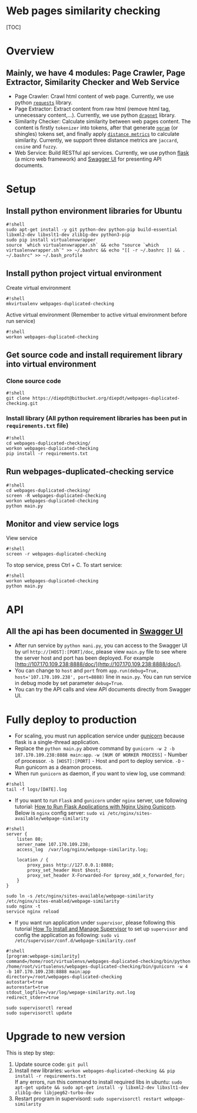 # Web pages similarity checking #

[TOC]

# Overview #
## Mainly, we have 4 modules: Page Crawler, Page Extractor, Similarity Checker and Web Service ##
* Page Crawler: Crawl html content of web page. Currently, we use python [`requests`](https://github.com/kennethreitz/requests) library.
* Page Extractor: Extract content from raw html (remove html tag, unnecessary content,...). Currently, we use python [`dragnet`](https://github.com/seomoz/dragnet)  library.
* Similarity Checker: Calculate similarity between web pages content. The content is firstly `tokenizer` into tokens, after that generate [`ngram`](https://en.wikipedia.org/wiki/N-gram) (or shingles) tokens set, and finally apply [`distance metrics`](http://dataaspirant.com/2015/04/11/five-most-popular-similarity-measures-implementation-in-python/) to calculate similarity. Currently, we support three distance metrics are `jaccard`, `cosine` and `fuzzy`.
* Web Service: Build RESTful api services. Currently, we use python [flask](http://flask.pocoo.org/) (a micro web framework) and [Swagger UI](http://swagger.io/) for presenting API documents.
# Setup #
## Install python environment libraries for Ubuntu ##
```
#!shell
sudo apt-get install -y git python-dev python-pip build-essential libxml2-dev libxslt1-dev zlib1g-dev python3-pip
sudo pip install virtualenvwrapper
source `which virtualenvwrapper.sh` && echo "source `which virtualenvwrapper.sh`" >> ~/.bashrc && echo "[[ -r ~/.bashrc ]] && . ~/.bashrc" >> ~/.bash_profile

```
## Install python project virtual environment ##
Create virtual environment
```
#!shell
mkvirtualenv webpages-duplicated-checking

```
Active virtual environment (Remember to active virtual environment before run service)
```
#!shell
workon webpages-duplicated-checking

```
## Get source code and install requirement library into virtual environment ##
### Clone source code ###
```
#!shell
git clone https://diepdt@bitbucket.org/diepdt/webpages-duplicated-checking.git

```
### Install library (All python requirement libraries has been put in `requirements.txt` file) ###
```
#!shell
cd webpages-duplicated-checking/
workon webpages-duplicated-checking
pip install -r requirements.txt

```
## Run webpages-duplicated-checking service ##
```
#!shell
cd webpages-duplicated-checking/
screen -R webpages-duplicated-checking
workon webpages-duplicated-checking
python main.py

```
## Monitor and view service logs ##
View service
```
#!shell
screen -r webpages-duplicated-checking

```
To stop service, press Ctrl + C.
To start service:
```
#!shell
workon webpages-duplicated-checking
python main.py

```
# API #
## All the api has been documented in [Swagger UI](http://swagger.io/) ##
* After run service by `python mani.py`, you can access to the Swagger UI by url `http://[HOST]:[PORT]/doc`, please view `main.py` file to see where the server host and port has been deployed. For example [http://107.170.109.238:8888/doc/](http://107.170.109.238:8888/doc/).
* You can change to `host` and `port` from `app.run(debug=True, host='107.170.109.238', port=8888)` line in `main.py`. You can run service in debug mode by set parameter `debug=True`.
* You can try the API calls and view API documents directly from Swagger UI.

# Fully deploy to production #
* For scaling, you must run application service under [gunicorn](http://flask.pocoo.org/docs/0.10/deploying/wsgi-standalone/) because flask is a single-thread application.
* Replace the `python main.py` above command by `gunicorn -w 2 -b 107.170.109.238:8888 main:app`. `-w [NUM OF WORKER PROCESS]` - Number of processor. `-b [HOST]:[PORT]` - Host and port to deploy service. `-D` - Run gunicorn as a deamon process.
* When run `gunicorn` as daemon, if you want to view log, use command:
```
#!shell
tail -f logs/[DATE].log
```
* If you want to run `Flask` and `gunicorn` under `nginx` server, use following tutorial: [How to Run Flask Applications with Nginx Using Gunicorn](http://www.onurguzel.com/how-to-run-flask-applications-with-nginx-using-gunicorn/). Below is `nginx` config server: `sudo vi /etc/nginx/sites-available/webpage-similarity`
```
#!shell
server {
    listen 80;
    server_name 107.170.109.238;
    access_log  /var/log/nginx/webpage-similarity.log;

    location / {
        proxy_pass http://127.0.0.1:8888;
        proxy_set_header Host $host;
        proxy_set_header X-Forwarded-For $proxy_add_x_forwarded_for;
    }
}
```
```
sudo ln -s /etc/nginx/sites-available/webpage-similarity /etc/nginx/sites-enabled/webpage-similarity
sudo nginx -t
service nginx reload
```
* If you want run application under `supervisor`, please following this tutorial [How To Install and Manage Supervisor](https://www.digitalocean.com/community/tutorials/how-to-install-and-manage-supervisor-on-ubuntu-and-debian-vps) to set up `supervisor` and config the application as following: `sudo vi /etc/supervisor/conf.d/webpage-similarity.conf`
```
#!shell
[program:webpage-similarity]
command=/home/root/virtualenvs/webpages-duplicated-checking/bin/python /home/root/virtualenvs/webpages-duplicated-checking/bin/gunicorn -w 4 -b 107.170.109.238:8888 main:app
directory=/root/webpages-duplicated-checking
autostart=true
autorestart=true
stdout_logfile=/var/log/wepage-similarity.out.log
redirect_stderr=true
```
```
sudo supervisorctl reread
sudo supervisorctl update
```

# Upgrade to new version #
This is step by step:  
1. Update source code: `git pull`  
2. Install new libraries: `workon webpages-duplicated-checking && pip install -r requirements.txt`  
If any errors, run this command to install required libs in ubuntu: `sudo apt-get update && sudo apt-get install -y libxml2-dev libxslt1-dev zlib1g-dev libjpeg62-turbo-dev`  
3. Restart program in supervisord: `sudo supervisorctl restart webpage-similarity`